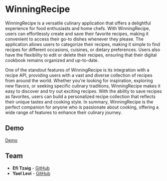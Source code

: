 # WinningRecipe

WinningRecipe is a versatile culinary application that offers a delightful experience for food enthusiasts and home chefs. 
With WinningRecipe, users can effortlessly create and save their favorite recipes, making it convenient to access their go-to dishes whenever they please. 
The application allows users to categorize their recipes, making it simple to find recipes for different occasions, cuisines, or dietary preferences. 
Users also have the flexibility to edit or delete their recipes, ensuring that their digital cookbook remains organized and up-to-date.

One of the standout features of WinningRecipe is its integration with a recipe API, providing users with a vast and diverse collection of recipes from around the world. 
Whether you're looking for inspiration, exploring new flavors, or seeking specific culinary traditions, WinningRecipe makes it easy to discover and try out exciting recipes. 
With the ability to save recipes as favorites, users can build a personalized recipe collection that reflects their unique tastes and cooking style. 
In summary, WinningRecipe is the perfect companion for anyone who is passionate about cooking, offering a wide range of features to enhance their culinary journey.

## Demo
[Demo](https://clipchamp.com/watch/7NRZZL0rDwx)

## Team

- **Efi Tzaig** - [GitHub](https://github.com/efi1397)
- **Yael Levi** - [GitHub](https://github.com/yaellevi8)

